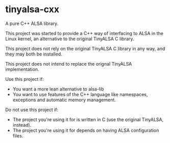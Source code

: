 # tinyalsa-cxx

A pure C++ ALSA library.

This project was started to provide a C++ way of interfacing to ALSA in the Linux kernel, an alternative to the original TinyALSA C library.

This project does not rely on the original TinyALSA C library in any way, and they may both be installed.

This project does not intend to replace the orignal TinyALSA implementation.

Use this project if:

- You want a more lean alternative to alsa-lib
- You want to use features of the C++ language like namespaces, exceptions and automatic memory management.

Do not use this project if:

- The project you're using it for is written in C (use the original TinyALSA, instead).
- The project you're using it for depends on having ALSA configuration files.

